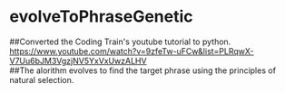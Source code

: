# evolveToPhraseGenetic
##Converted the Coding Train's youtube tutorial to python. https://www.youtube.com/watch?v=9zfeTw-uFCw&list=PLRqwX-V7Uu6bJM3VgzjNV5YxVxUwzALHV<br>
##The alorithm evolves to find the target phrase using the principles of natural selection.
